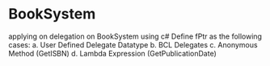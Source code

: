 # BookSystem
applying on delegation on BookSystem using c#
 Define fPtr as the following cases: 
a. User Defined Delegate Datatype 
b. BCL Delegates 
c. Anonymous Method (GetISBN) 
d. Lambda Expression (GetPublicationDate)
